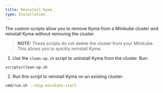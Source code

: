 ```yaml
---
title: Reinstall Kyma
type: Installation
---
```


The custom scripts allow you to remove Kyma from a Minikube cluster and reinstall Kyma without removing the cluster.

> **NOTE:** These scripts do not delete the cluster from your Minikube. This allows you to quickly reinstall Kyma.

1. Use the `clean-up.sh` script to uninstall Kyma from the cluster. Run:
  ``` bash
  scripts/clean-up.sh
  ```

2. Run this script to reinstall Kyma on an existing cluster:
  ``` bash
  cmd/run.sh --skip-minikube-start
  ```
